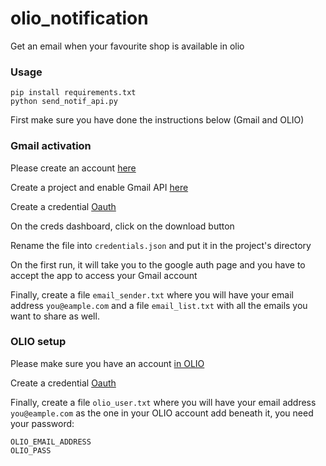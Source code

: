# olio_notification
Get an email when your favourite shop is available in olio

### Usage

```
pip install requirements.txt
python send_notif_api.py
```

First make sure you have done the instructions below (Gmail and OLIO)

### Gmail activation

Please create an account [here](https://cloud.google.com/)

Create a project and enable Gmail API [here](https://console.cloud.google.com/apis/dashboard)

Create a credential [Oauth](https://console.cloud.google.com/apis/credentials)


On the creds dashboard, click on the download button

Rename the file into ``credentials.json`` and put it in the project's directory

On the first run, it will take you to the google auth page and you have to accept the app to access your Gmail account

Finally, create a file ``email_sender.txt`` where you will have your email address ``you@eample.com``
and a file ``email_list.txt`` with all the emails you want to share as well.
### OLIO setup

Please make sure you have an account [in OLIO](https://volunteers.olioex.com/register)


Create a credential [Oauth](https://console.cloud.google.com/apis/credentials)


Finally, create a file ``olio_user.txt`` where you will have your email address ``you@eample.com`` as the one in your OLIO account add beneath it, you need your password:

```commandline
OLIO_EMAIL_ADDRESS
OLIO_PASS
```